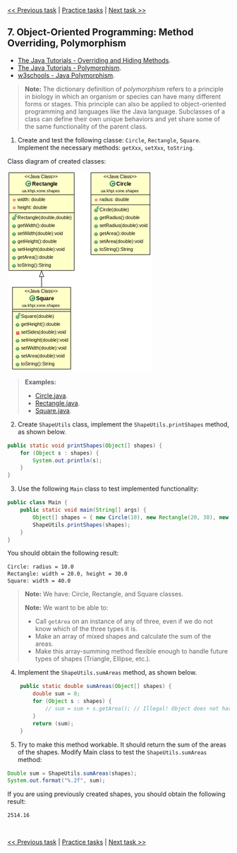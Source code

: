 [<< Previous task](task06.md) | [Practice tasks](readme.md#practice) | [Next task >>](task08.md)

<span id="task_07"></span>
## 7. Object-Oriented Programming: Method Overriding, Polymorphism

- [The Java Tutorials - Overriding and Hiding Methods](https://docs.oracle.com/javase/tutorial/java/IandI/override.html).
- [The Java Tutorials - Polymorphism](https://docs.oracle.com/javase/tutorial/java/IandI/polymorphism.html).
- [w3schools - Java Polymorphism](https://www.w3schools.com/java/java_polymorphism.asp).

> **Note:** The dictionary definition of *polymorphism* refers to a principle in biology in which an organism or species can have many different forms or stages. This principle can also be applied to object-oriented programming and languages like the Java language. Subclasses of a class can define their own unique behaviors and yet share some of the same functionality of the parent class.

1) Create and test the following classe: `Circle`, `Rectangle`, `Square`. Implement the necessary methods: `getXxx`, `setXxx`, `toString`.

Class diagram of created classes:

![shapes](shapes0/shapes01.png)

> **Examples:**
> - [Circle.java](shapes0/Circle.java).
> - [Rectangle.java](shapes0/Rectangle.java).
> - [Square.java](shapes0/Square.java).

2) Create `ShapeUtils` class, implement the `ShapeUtils.printShapes` method, as shown below.

```java
public static void printShapes(Object[] shapes) {
	for (Object s : shapes) {
		System.out.println(s);
	}
}
```

3) Use the following `Main` class to test implemented functionality:

```java
public class Main {
	public static void main(String[] args) {
		Object[] shapes = { new Circle(10), new Rectangle(20, 30), new Square(40) };
		ShapeUtils.printShapes(shapes);
	}
}
```

You should obtain the following result:

```
Circle: radius = 10.0
Rectangle: width = 20.0, height = 30.0
Square: width = 40.0
```

> **Note:** We have: Circle, Rectangle, and Square classes.
>
> **Note:** We want to be able to:
>
> - Call `getArea` on an instance of any of three, even if we do not know which of the three types it is.
> - Make an array of mixed shapes and calculate the sum of the areas.
> - Make this array-summing method flexible enough to handle future types of shapes (Triangle, Ellipse, etc.).

4) Implement the `ShapeUtils.sumAreas` method, as shown below.

```java
	public static double sumAreas(Object[] shapes) {
		double sum = 0;
		for (Object s : shapes) {
			// sum = sum + s.getArea(); // Illegal! Object does not have getArea
		}
		return (sum);
	}
```

5) Try to make this method workable. It should return the sum of the areas of the shapes. Modify Main class to test the `ShapeUtils.sumAreas` method:

```java
Double sum = ShapeUtils.sumAreas(shapes);
System.out.format("%.2f", sum);
```

If you are using previously created shapes, you should obtain the following result:

```
2514.16
```

<br>

[<< Previous task](task06.md) | [Practice tasks](readme.md#practice) | [Next task >>](task08.md)

